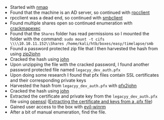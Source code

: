 - Started with [nmap](nmap.md)
- Found that the machine is an AD server, so continued with [rpcclient](rpcclient.md)
- rpcclient was a dead end, so continued with [smbclient](smbclient.md)
- Found multiple shares open so continued enumeration with [crackmapexec](crackmapexec.md)
- Found that the `Shares` folder has read permissions so I mounted the folder with the command: `sudo mount -t cifs \\\\10.10.11.152\\Shares /home/kali/htb/boxes/easy/timelapse/smb`
- Found a password protected zip file that I then harvested the hash from using [zip2john](zip2john.md)
- Cracked the hash using [john](john.md)
- Upon unzipping the file with the cracked password, I found another password protected file named `legacyy_dev_auth.pfx`
- Upon doing some research I found that pfx files contain SSL certificates and their corresponding private keys
- Harvested the hash from `legacyy_dev_auth.pfx` with [pfx2john](pfx2john.md)
- Cracked the hash using [john](john.md)
- Extracted the certificate and private key from the `legacyy_dev_auth.pfx` file using [openssl](openssl.md) ([Extracting the certificate and keys from a .pfx file](https://www.ibm.com/docs/en/arl/9.7?topic=certification-extracting-certificate-keys-from-pfx-file))
- Gained user access to the box with [evil-winrm](evil-winrm.md)
- After a bit of manual enumeration, find the file.